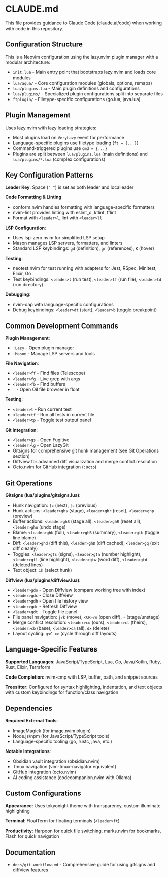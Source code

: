 # CLAUDE.md

This file provides guidance to Claude Code (claude.ai/code) when working with code in this repository.

## Configuration Structure

This is a Neovim configuration using the lazy.nvim plugin manager with a modular architecture:

- `init.lua` - Main entry point that bootstraps lazy.nvim and loads core modules
- `lua/aqua/` - Core configuration modules (globals, options, remaps)
- `lua/plugins.lua` - Main plugin definitions and configurations
- `lua/plugins/` - Specialized plugin configurations split into separate files
- `ftplugin/` - Filetype-specific configurations (go.lua, java.lua)

## Plugin Management

Uses lazy.nvim with lazy loading strategies:
- Most plugins load on `VeryLazy` event for performance
- Language-specific plugins use filetype loading (`ft = {...}`)
- Command-triggered plugins use `cmd = {...}`
- Plugins are split between `lua/plugins.lua` (main definitions) and `lua/plugins/*.lua` (complex configurations)

## Key Configuration Patterns

**Leader Key**: Space (`" "`) is set as both leader and localleader

**Code Formatting & Linting**:
- conform.nvim handles formatting with language-specific formatters
- nvim-lint provides linting with eslint_d, ktlint, tflint
- Format with `<leader>l`, lint with `<leader>ll`

**LSP Configuration**:
- Uses lsp-zero.nvim for simplified LSP setup
- Mason manages LSP servers, formatters, and linters
- Standard LSP keybindings: `gd` (definition), `gr` (references), `K` (hover)

**Testing**:
- neotest.nvim for test running with adapters for Jest, RSpec, Minitest, Elixir, Go
- Test keybindings: `<leader>t` (run test), `<leader>tf` (run file), `<leader>td` (run directory)

**Debugging**:
- nvim-dap with language-specific configurations
- Debug keybindings: `<leader>dt` (start), `<leader>b` (toggle breakpoint)

## Common Development Commands

**Plugin Management**:
- `:Lazy` - Open plugin manager
- `:Mason` - Manage LSP servers and tools

**File Navigation**:
- `<leader>ff` - Find files (Telescope)
- `<leader>fg` - Live grep with args
- `<leader>fb` - Find buffers
- `-` - Open Oil file browser in float

**Testing**:
- `<leader>t` - Run current test
- `<leader>tf` - Run all tests in current file
- `<leader>tp` - Toggle test output panel

**Git Integration**:
- `<leader>gs` - Open Fugitive
- `<leader>lg` - Open LazyGit
- Gitsigns for comprehensive git hunk management (see Git Operations section)
- Diffview for advanced diff visualization and merge conflict resolution
- Octo.nvim for GitHub integration (`:Octo`)

## Git Operations

**Gitsigns (lua/plugins/gitsigns.lua)**:
- Hunk navigation: `]c` (next), `[c` (previous)
- Hunk actions: `<leader>ghs` (stage), `<leader>ghr` (reset), `<leader>ghp` (preview)
- Buffer actions: `<leader>ghS` (stage all), `<leader>ghR` (reset all), `<leader>ghu` (undo stage)
- Blame: `<leader>ghb` (full), `<leader>ghB` (summary), `<leader>gtb` (toggle line blame)
- Diff: `<leader>ghd` (diff this), `<leader>ghD` (diff cached), `<leader>gq` (exit diff cleanly)
- Toggles: `<leader>gts` (signs), `<leader>gtn` (number highlight), `<leader>gtl` (line highlight), `<leader>gtw` (word diff), `<leader>gtd` (deleted lines)
- Text object: `ih` (select hunk)

**Diffview (lua/plugins/diffview.lua)**:
- `<leader>gdo` - Open Diffview (compare working tree with index)
- `<leader>gdc` - Close Diffview
- `<leader>gdh` - Open file history view
- `<leader>gdr` - Refresh Diffview
- `<leader>gdt` - Toggle file panel
- File panel navigation: `j/k` (move), `<CR>/o` (open diff), `-` (stage/unstage)
- Merge conflict resolution: `<leader>co` (ours), `<leader>ct` (theirs), `<leader>cb` (base), `<leader>ca` (all), `dx` (delete)
- Layout cycling: `g<C-x>` (cycle through diff layouts)

## Language-Specific Features

**Supported Languages**: JavaScript/TypeScript, Lua, Go, Java/Kotlin, Ruby, Rust, Elixir, Terraform

**Code Completion**: nvim-cmp with LSP, buffer, path, and snippet sources

**Treesitter**: Configured for syntax highlighting, indentation, and text objects with custom keybindings for function/class navigation

## Dependencies

**Required External Tools**:
- ImageMagick (for image.nvim plugin)
- Node.js/npm (for JavaScript/TypeScript tools)
- Language-specific tooling (go, rustc, java, etc.)

**Notable Integrations**:
- Obsidian vault integration (obsidian.nvim)
- Tmux navigation (vim-tmux-navigator equivalent)
- GitHub integration (octo.nvim)
- AI coding assistance (codecompanion.nvim with Ollama)

## Custom Configurations

**Appearance**: Uses tokyonight theme with transparency, custom illuminate highlighting

**Terminal**: FloatTerm for floating terminals (`<leader>ft`)

**Productivity**: Harpoon for quick file switching, marks.nvim for bookmarks, Flash for quick navigation

## Documentation

- `docs/git-workflow.md` - Comprehensive guide for using gitsigns and diffview features